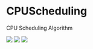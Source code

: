 CPUScheduling
=============

CPU Scheduling Algorithm

![](https://raw.github.com/hoangkianh/CPUScheduling/master/Image/Image%20001.png)
![](https://raw.github.com/hoangkianh/CPUScheduling/master/Image/Image%20002.png)
![](https://raw.github.com/hoangkianh/CPUScheduling/master/Image/Image%20003.png)
